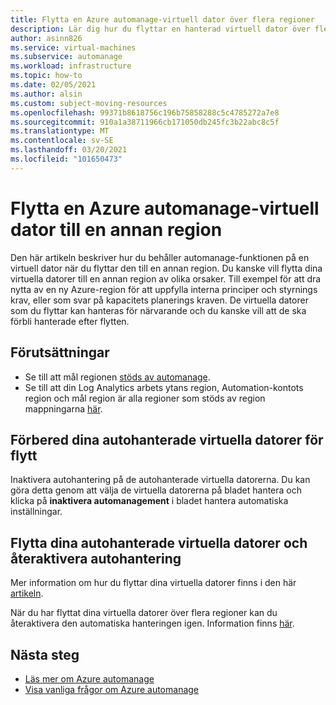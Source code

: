 ```yaml
---
title: Flytta en Azure automanage-virtuell dator över flera regioner
description: Lär dig hur du flyttar en hanterad virtuell dator över flera regioner
author: asinn826
ms.service: virtual-machines
ms.subservice: automanage
ms.workload: infrastructure
ms.topic: how-to
ms.date: 02/05/2021
ms.author: alsin
ms.custom: subject-moving-resources
ms.openlocfilehash: 99371b8618756c196b75858288c5c4785272a7e8
ms.sourcegitcommit: 910a1a38711966cb171050db245fc3b22abc8c5f
ms.translationtype: MT
ms.contentlocale: sv-SE
ms.lasthandoff: 03/20/2021
ms.locfileid: "101650473"
---
```

# <a name="move-an-azure-automanage-virtual-machine-to-a-different-region"></a>Flytta en Azure automanage-virtuell dator till en annan region
Den här artikeln beskriver hur du behåller automanage-funktionen på en virtuell dator när du flyttar den till en annan region. Du kanske vill flytta dina virtuella datorer till en annan region av olika orsaker. Till exempel för att dra nytta av en ny Azure-region för att uppfylla interna principer och styrnings krav, eller som svar på kapacitets planerings kraven. De virtuella datorer som du flyttar kan hanteras för närvarande och du kanske vill att de ska förbli hanterade efter flytten.

## <a name="prerequisites"></a>Förutsättningar
* Se till att mål regionen [stöds av automanage](./automanage-virtual-machines.md#prerequisites).
* Se till att din Log Analytics arbets ytans region, Automation-kontots region och mål region är alla regioner som stöds av region mappningarna [här](../automation/how-to/region-mappings.md).

## <a name="prepare-your-automanaged-vms-for-moving"></a>Förbered dina autohanterade virtuella datorer för flytt
Inaktivera autohantering på de autohanterade virtuella datorerna. Du kan göra detta genom att välja de virtuella datorerna på bladet hantera och klicka på **inaktivera automanagement** i bladet hantera automatiska inställningar.

## <a name="move-your-automanaged-vms-and-re-enable-automanage"></a>Flytta dina autohanterade virtuella datorer och återaktivera autohantering
Mer information om hur du flyttar dina virtuella datorer finns i den här [artikeln](../resource-mover/tutorial-move-region-virtual-machines.md).

När du har flyttat dina virtuella datorer över flera regioner kan du återaktivera den automatiska hanteringen igen. Information finns [här](./automanage-virtual-machines.md#enabling-automanage-for-vms-in-azure-portal).

## <a name="next-steps"></a>Nästa steg
* [Läs mer om Azure automanage](./automanage-virtual-machines.md)
* [Visa vanliga frågor om Azure automanage](./faq.md)